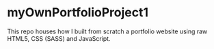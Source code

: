 # myOwnPortfolioProject1
This repo houses how I built from scratch a portfolio website using raw HTML5, CSS (SASS) and JavaScript.
